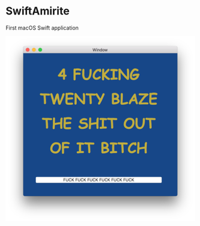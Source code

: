# SwiftAmirite
First macOS Swift application

![fuck u](https://github.com/EricRabil/SwiftAmirite/blob/master/Screencap2.png?raw=true)
